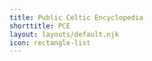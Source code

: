 ```yaml
---
title: Public Celtic Encyclopedia
shorttitle: PCE
layout: layouts/default.njk
icon: rectangle-list
---
```


